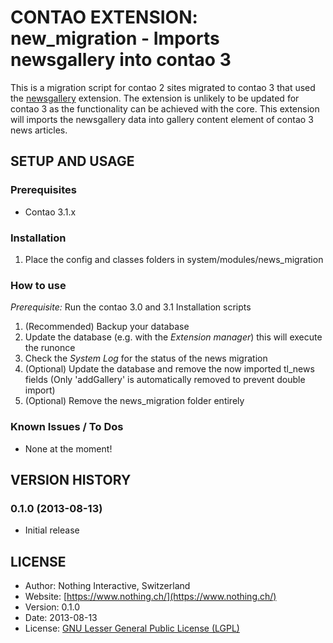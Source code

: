 # CONTAO EXTENSION: new_migration - Imports newsgallery into contao 3
This is a migration script for contao 2 sites migrated to contao 3 that used the [newsgallery](https://contao.org/en/extension-list/view/newsgallery.10000069.en.html) extension. The extension is unlikely to be updated for contao 3 as the functionality can be achieved with the core. This extension will imports the newsgallery data into gallery content element of contao 3 news articles.

## SETUP AND USAGE
### Prerequisites
 * Contao 3.1.x

### Installation
1. Place the config and classes folders in system/modules/news_migration

### How to use
_Prerequisite:_ Run the contao 3.0 and 3.1 Installation scripts

1. (Recommended) Backup your database
2. Update the database (e.g. with the _Extension manager_) this will execute the runonce
3. Check the _System Log_ for the status of the news migration
4. (Optional) Update the database and remove the now imported tl_news fields (Only 'addGallery' is automatically removed to prevent double import)
5. (Optional) Remove the news_migration folder entirely


### Known Issues / To Dos

* None at the moment!

## VERSION HISTORY

### 0.1.0 (2013-08-13)
* Initial release

## LICENSE
* Author:		Nothing Interactive, Switzerland
* Website: 		[https://www.nothing.ch/](https://www.nothing.ch/)
* Version: 		0.1.0
* Date: 		2013-08-13
* License: 		[GNU Lesser General Public License (LGPL)](http://www.gnu.org/licenses/lgpl.html)
